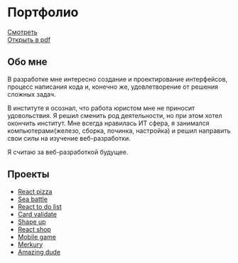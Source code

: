# Портфолио
[Смотреть](https://aleksey-kaa.github.io/portfolio/)  
[Открыть в pdf](https://drive.google.com/open?id=1HqjQek_FeB2P8Mub137k3qIPQ1imMM0A)

## Обо мне 
В разработке мне интересно создание и проектирование интерфейсов, процесс написания кода и, конечно же, удовлетворение от решения сложных задач.

В институте я осознал, что работа юристом мне не приносит удовольствия. Я решил сменить род деятельности, но при этом хотел окончить институт. Мне всегда нравилась ИТ сфера, я занимался компьютерами(железо, сборка, починка, настройка) и решил направить свои силы на изучение веб-разработки.

Я считаю за веб-разработкой будущее.
## Проекты 
* [React pizza](https://github.com/aleksey-kaa/react-pizza)
* [Sea battle](https://github.com/aleksey-kaa/sea-battle)
* [React to do list](https://github.com/aleksey-kaa/react-todo-list)
* [Card validate](https://github.com/aleksey-kaa/card-validate)
* [Shape up](https://github.com/aleksey-kaa/shape-up)
* [React shop](https://github.com/aleksey-kaa/react-shop)
* [Mobile game](https://github.com/aleksey-kaa/mobile-game)
* [Merkury](https://github.com/aleksey-kaa/merkury)
* [Amazing dude](https://github.com/aleksey-kaa/amazing-dude)
